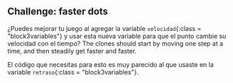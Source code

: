 ## Challenge: faster dots

¿Puedes mejorar tu juego al agregar la variable `velocidad`{:class = "block3variables"} y usar esta nueva variable para que el punto cambie su velocidad con el tiempo? The clones should start by moving one step at a time, and then steadily get faster and faster.

El código que necesitas para esto es muy parecido al que usaste en la variable `retraso`{:class = "block3variables"}.